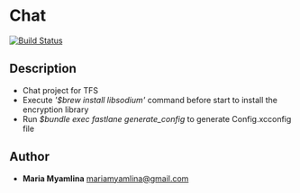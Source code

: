 # Chat

[![Build Status](https://travis-ci.org/mariamyamlina/chat.svg?branch=homework-13)](https://travis-ci.org/mariamyamlina/chat)

## Description 

- Chat project for TFS
- Execute *'$brew install libsodium'* command before start to install the encryption library
- Run *$bundle exec fastlane generate_config* to generate Config.xcconfig file

## Author

- **Maria Myamlina** mariamyamlina@gmail.com
